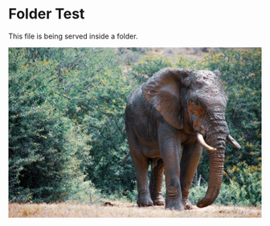 <!-- Nested Folder Demo -->

# Folder Test

This file is being served inside a folder.

![](elephant.jpg)